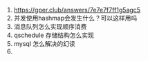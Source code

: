 1. https://gper.club/answers/7e7e7f7ff1g5agc5
2. 并发使用hashmap会发生什么？可以这样用吗
3. 消息队列怎么实现顺序消费
4. qschedule 存储结构怎么实现
5. mysql 怎么解决的幻读
6. 